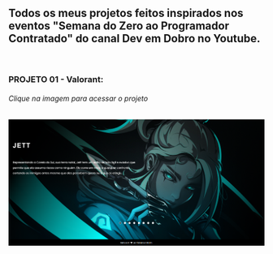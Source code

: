 ## Todos os meus projetos feitos inspirados nos eventos "Semana do Zero ao Programador Contratado" do canal Dev em Dobro no Youtube.
<br>

### PROJETO 01 - Valorant:
###### Clique na imagem para acessar o projeto
[<img src="./projeto-1/src/images/projeto01-readme.png">](https://fantelmi.github.io/projetos-szpc/projeto-1/index.html)
